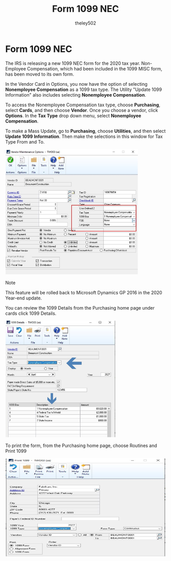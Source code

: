 ﻿---
title: Form 1099 NEC 
description: New in October 2020 - Form 1099 Non-Employee Compensation
ms.date: 10/01/2020
ms.topic: article
ms.prod: dynamics-gp
author: theley502
ms.author: theley
manager: edupont
---

# Form 1099 NEC

The IRS is releasing a new 1099 NEC form for the 2020 tax year. Non-Employee Compensation, which had been included in the 1099 MISC form, has been moved to its own form.

In the Vendor Card in Options, you now have the option of selecting **Nonemployee Compensation** as a 1099 tax type. The Utility "Update 1099 Information" also includes selecting **Nonemployee Compensation**.

To access the Nonemployee Compensation tax type, choose **Purchasing**, select **Cards**, and then choose **Vendor**. Once you choose a vendor, click **Options**. In the **Tax Type** drop down menu, select **Nonemployee Compensation**.

To make a Mass Update, go to **Purchasing**, choose **Utilities**, and then select **Update 1099 Information**. Then make the selections in this window for Tax Type From and To.

<img src="media/image20.png" alt="Vendor Maintenance Options" width="417" height="393" />

> [!NOTE]
> This feature will be rolled back to Microsoft Dynamics GP 2016 in the 2020 Year-end update.

You can review the 1099 Details from the Purchasing home page under cards click 1099 Details.

<img src="media/image21.png" alt="1099 Details" width="346" height="366" />

To print the form, from the Purchasing home page, choose Routines and Print 1099

<img src="media/image22.png" alt="Print 1099 request form and screen output" width="607" height="308" />
